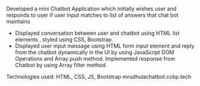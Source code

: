 Developed a mini Chatbot Application which initially wishes user and responds to user if user input matches to list of answers that chat bot maintains

- Displayed conversation between user and chatbot using HTML list elements , styled using CSS, Bootstrap.
- Displayed user input message using HTML form input element and reply from the chatbot dynamically in the UI by using JavaScript DOM Operations and Array push method. Implemented response from Chatbot by using Array filter method.

Technologies used: HTML, CSS, JS, Bootstrap
mrudhulachatbot.ccbp.tech
